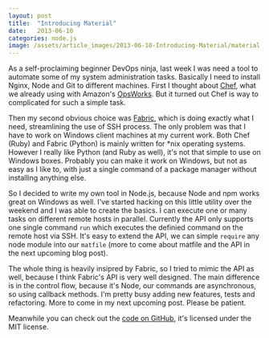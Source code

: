 ```yaml
---
layout: post
title:  "Introducing Material"
date:   2013-06-10
categories: node.js
image: /assets/article_images/2013-06-10-Introducing-Material/material.jpg
---
```



As a self-proclaiming beginner DevOps ninja, last week I was need a tool to automate some of my system administration tasks. Basically I need to install Nginx, Node and Git to different machines. First I thought about [Chef](http://www.opscode.com/chef/), what we already using with Amazon's [OpsWorks](http://aws.amazon.com/opsworks/). But it turned out Chef is way to complicated for such a simple task.

Then my second obvious choice was [Fabric](http://fabfile.org), which is doing exactly what I need, streamlining the use of SSH process. The only problem was that I have to work on Windows client machines at my current work. Both Chef (Ruby) and Fabric (Python) is mainly written for *nix operating systems. However I really like Python (and Ruby as well), it's not that simple to use on Windows boxes. Probably you can make it work on Windows, but not as easy as I like to, with just a single command of a package manager without installing anything else.

So I decided to write my own tool in Node.js, because Node and npm works great on Windows as well. I've started hacking on this little utility over the weekend and I was able to create the basics. I can execute one or many tasks on different remote hosts in parallel. Currently the API only supports one single command `run` which executes the definied command on the remote host via SSH. It's easy to extend the API, we can simple `require` any node module into our `matfile` (more to come about matfile and the API in the next upcoming blog post).

The whole thing is heavily insipred by Fabric, so I tried to mimic the API as well, because I think Fabric's API is very well designed. The main difference is in the control flow, because it's Node, our commands are asynchronous, so using callback methods. I'm pretty busy adding new features, tests and refactoring. More to come in my next upcoming post. Please be patient.

Meanwhile you can check out the [code on GitHub](https://github.com/speier/material), it's licensed under the MIT license.

